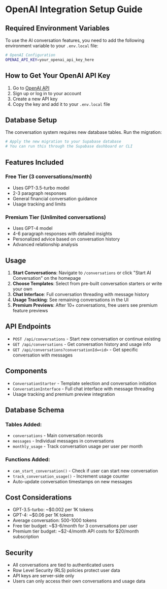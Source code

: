 # OpenAI Integration Setup Guide

## Required Environment Variables

To use the AI conversation features, you need to add the following environment variable to your `.env.local` file:

```bash
# OpenAI Configuration
OPENAI_API_KEY=your_openai_api_key_here
```

## How to Get Your OpenAI API Key

1. Go to [OpenAI API](https://platform.openai.com/api-keys)
2. Sign up or log in to your account
3. Create a new API key
4. Copy the key and add it to your `.env.local` file

## Database Setup

The conversation system requires new database tables. Run the migration:

```bash
# Apply the new migration to your Supabase database
# You can run this through the Supabase dashboard or CLI
```

## Features Included

### Free Tier (3 conversations/month)
- Uses GPT-3.5-turbo model
- 2-3 paragraph responses
- General financial conversation guidance
- Usage tracking and limits

### Premium Tier (Unlimited conversations)
- Uses GPT-4 model
- 4-6 paragraph responses with detailed insights
- Personalized advice based on conversation history
- Advanced relationship analysis

## Usage

1. **Start Conversations**: Navigate to `/conversations` or click "Start AI Conversation" on the homepage
2. **Choose Templates**: Select from pre-built conversation starters or write your own
3. **Chat Interface**: Full conversation threading with message history
4. **Usage Tracking**: See remaining conversations in the UI
5. **Premium Previews**: After 10+ conversations, free users see premium feature previews

## API Endpoints

- `POST /api/conversations` - Start new conversation or continue existing
- `GET /api/conversations` - Get conversation history and usage info
- `GET /api/conversations?conversationId=<id>` - Get specific conversation with messages

## Components

- `ConversationStarter` - Template selection and conversation initiation
- `ConversationInterface` - Full chat interface with message threading
- Usage tracking and premium preview integration

## Database Schema

### Tables Added:
- `conversations` - Main conversation records
- `messages` - Individual messages in conversations
- `monthly_usage` - Track conversation usage per user per month

### Functions Added:
- `can_start_conversation()` - Check if user can start new conversation
- `track_conversation_usage()` - Increment usage counter
- Auto-update conversation timestamps on new messages

## Cost Considerations

- GPT-3.5-turbo: ~$0.002 per 1K tokens
- GPT-4: ~$0.06 per 1K tokens
- Average conversation: 500-1000 tokens
- Free tier budget: ~$3-6/month for 3 conversations per user
- Premium tier budget: ~$2-4/month API costs for $20/month subscription

## Security

- All conversations are tied to authenticated users
- Row Level Security (RLS) policies protect user data
- API keys are server-side only
- Users can only access their own conversations and usage data 